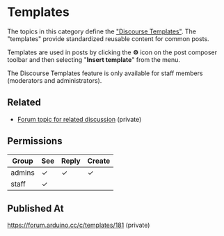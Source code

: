 # Templates

The topics in this category define the ["Discourse Templates"](https://meta.discourse.org/t/discourse-templates/229250). The "templates" provide standardized reusable content for common posts.

Templates are used in posts by clicking the **⚙** icon on the post composer toolbar and then selecting "**Insert template**" from the menu.

The Discourse Templates feature is only available for staff members (moderators and administrators).

## Related

- [Forum topic for related discussion](https://forum.arduino.cc/t/discussion-re-canned-replies/856761) (private)

## Permissions

| Group  | See | Reply | Create |
| ------ | --- | ----- | ------ |
| admins | ✓   | ✓     | ✓      |
| staff  | ✓   |       |        |

## Published At

https://forum.arduino.cc/c/templates/181 (private)
